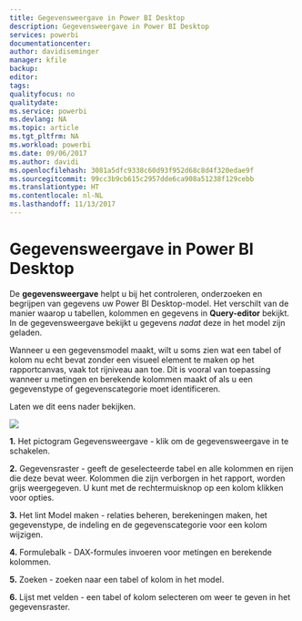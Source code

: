 ```yaml
---
title: Gegevensweergave in Power BI Desktop
description: Gegevensweergave in Power BI Desktop
services: powerbi
documentationcenter: 
author: davidiseminger
manager: kfile
backup: 
editor: 
tags: 
qualityfocus: no
qualitydate: 
ms.service: powerbi
ms.devlang: NA
ms.topic: article
ms.tgt_pltfrm: NA
ms.workload: powerbi
ms.date: 09/06/2017
ms.author: davidi
ms.openlocfilehash: 3081a5dfc9338c60d93f952d68c8d4f320edae9f
ms.sourcegitcommit: 99cc3b9cb615c2957dde6ca908a51238f129cebb
ms.translationtype: HT
ms.contentlocale: nl-NL
ms.lasthandoff: 11/13/2017
---
```

# <a name="data-view-in-power-bi-desktop"></a>Gegevensweergave in Power BI Desktop
De **gegevensweergave** helpt u bij het controleren, onderzoeken en begrijpen van gegevens uw Power BI Desktop-model. Het verschilt van de manier waarop u tabellen, kolommen en gegevens in **Query-editor** bekijkt. In de gegevensweergave bekijkt u gegevens *nadat* deze in het model zijn geladen.

Wanneer u een gegevensmodel maakt, wilt u soms zien wat een tabel of kolom nu echt bevat zonder een visueel element te maken op het rapportcanvas, vaak tot rijniveau aan toe. Dit is vooral van toepassing wanneer u metingen en berekende kolommen maakt of als u een gegevenstype of gegevenscategorie moet identificeren.

Laten we dit eens nader bekijken.

![](media/desktop-data-view/dataview_fullscreen.png)

**1.** Het pictogram Gegevensweergave - klik om de gegevensweergave in te schakelen.

**2.** Gegevensraster - geeft de geselecteerde tabel en alle kolommen en rijen die deze bevat weer. Kolommen die zijn verborgen in het rapport, worden grijs weergegeven. U kunt met de rechtermuisknop op een kolom klikken voor opties.

**3.** Het lint Model maken - relaties beheren, berekeningen maken, het gegevenstype, de indeling en de gegevenscategorie voor een kolom wijzigen.

**4.** Formulebalk - DAX-formules invoeren voor metingen en berekende kolommen.

**5.** Zoeken - zoeken naar een tabel of kolom in het model.

**6.** Lijst met velden - een tabel of kolom selecteren om weer te geven in het gegevensraster.

